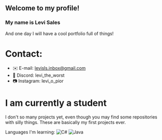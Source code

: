 ## Welcome to my profile!
### My name is Levi Sales
And one day I will have a cool portfolio full of things!

# Contact:
- ✉️ E-mail: levisls.inbox@gmail.com
- 👾 Discord: levi_the_worst
- 📷 Instagram: levi_o_pior

# I am currently a student
I don't so many projects yet, even though you may find some repositories with silly things. These are basically my first projects ever.

Languages I'm learning:
![C#](https://img.shields.io/badge/C%23?style=for-the-badge&logo=csharp&logoColor=purple)
![Java](https://img.shields.io/badge/Java?style=for-the-badge&logo=java&logoColor=orange)


<!--
**levi-the-worst/levi-the-worst** is a ✨ _special_ ✨ repository because its `README.md` (this file) appears on your GitHub profile.

Here are some ideas to get you started:

- 🔭 I’m currently working on ...
- 🌱 I’m currently learning ...
- 👯 I’m looking to collaborate on ...
- 🤔 I’m looking for help with ...
- 💬 Ask me about ...
- 📫 How to reach me: ...
- 😄 Pronouns: ...
- ⚡ Fun fact: ...
-->
